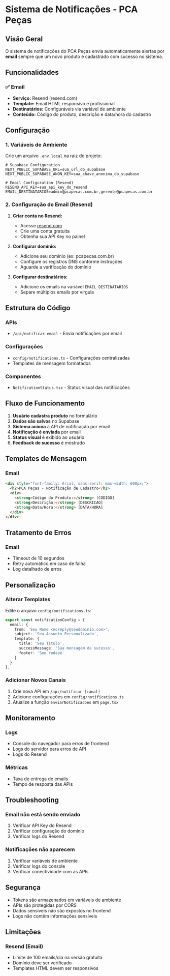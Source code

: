 # Sistema de Notificações - PCA Peças

## Visão Geral

O sistema de notificações do PCA Peças envia automaticamente alertas por **email** sempre que um novo produto é cadastrado com sucesso no sistema.

## Funcionalidades

### ✅ Email
- **Serviço:** Resend (resend.com)
- **Template:** Email HTML responsivo e profissional
- **Destinatários:** Configuráveis via variável de ambiente
- **Conteúdo:** Código do produto, descrição e data/hora do cadastro

## Configuração

### 1. Variáveis de Ambiente

Crie um arquivo `.env.local` na raiz do projeto:

```env
# Supabase Configuration
NEXT_PUBLIC_SUPABASE_URL=sua_url_do_supabase
NEXT_PUBLIC_SUPABASE_ANON_KEY=sua_chave_anonima_do_supabase

# Email Configuration (Resend)
RESEND_API_KEY=sua_api_key_do_resend
EMAIL_DESTINATARIOS=admin@pcapecas.com.br,gerente@pcapecas.com.br
```

### 2. Configuração do Email (Resend)

1. **Criar conta no Resend:**
   - Acesse [resend.com](https://resend.com)
   - Crie uma conta gratuita
   - Obtenha sua API Key no painel

2. **Configurar domínio:**
   - Adicione seu domínio (ex: pcapecas.com.br)
   - Configure os registros DNS conforme instruções
   - Aguarde a verificação do domínio

3. **Configurar destinatários:**
   - Adicione os emails na variável `EMAIL_DESTINATARIOS`
   - Separe múltiplos emails por vírgula

## Estrutura do Código

### APIs
- `/api/notificar-email` - Envia notificações por email

### Configurações
- `config/notifications.ts` - Configurações centralizadas
- Templates de mensagem formatados

### Componentes
- `NotificationStatus.tsx` - Status visual das notificações

## Fluxo de Funcionamento

1. **Usuário cadastra produto** no formulário
2. **Dados são salvos** no Supabase
3. **Sistema aciona** a API de notificação por email
4. **Notificação é enviada** por email
5. **Status visual** é exibido ao usuário
6. **Feedback de sucesso** é mostrado

## Templates de Mensagem

### Email
```html
<div style="font-family: Arial, sans-serif; max-width: 600px;">
  <h2>PCA Peças - Notificação de Cadastro</h2>
  <div>
    <strong>Código do Produto:</strong> [CODIGO]
    <strong>Descrição:</strong> [DESCRICAO]
    <strong>Data/Hora:</strong> [DATA/HORA]
  </div>
</div>
```

## Tratamento de Erros

### Email
- Timeout de 10 segundos
- Retry automático em caso de falha
- Log detalhado de erros

## Personalização

### Alterar Templates
Edite o arquivo `config/notifications.ts`:

```typescript
export const notificationConfig = {
  email: {
    from: 'Seu Nome <noreply@seudominio.com>',
    subject: 'Seu Assunto Personalizado',
    template: {
      title: 'Seu Título',
      successMessage: 'Sua mensagem de sucesso',
      footer: 'Seu rodapé'
    }
  }
};
```

### Adicionar Novos Canais
1. Crie nova API em `/api/notificar-[canal]`
2. Adicione configurações em `config/notifications.ts`
3. Atualize a função `enviarNotificacoes` em `page.tsx`

## Monitoramento

### Logs
- Console do navegador para erros de frontend
- Logs do servidor para erros de API
- Logs do Resend

### Métricas
- Taxa de entrega de emails
- Tempo de resposta das APIs

## Troubleshooting

### Email não está sendo enviado
1. Verificar API Key do Resend
2. Verificar configuração do domínio
3. Verificar logs do Resend

### Notificações não aparecem
1. Verificar variáveis de ambiente
2. Verificar logs do console
3. Verificar conectividade com as APIs

## Segurança

- Tokens são armazenados em variáveis de ambiente
- APIs são protegidas por CORS
- Dados sensíveis não são expostos no frontend
- Logs não contêm informações sensíveis

## Limitações

### Resend (Email)
- Limite de 100 emails/dia na versão gratuita
- Domínio deve ser verificado
- Templates HTML devem ser responsivos 